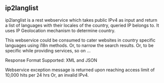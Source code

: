 ip2langlist
-----------

ip2langlist is a rest webservice which takes public IPv4 as input and return a list of languages with their locales of the country, queried IP belongs to. It uses IP Geolocation mechanism to determine country.

This webservice could be consumed to cater websites in country specific languages using i18n methods.
Or, to narrow the search results.
Or, to be specific while providing services, so on ... 

Response Format Supported: XML and JSON

Webservice exception message is returned upon reaching access limit of 10,000 hits per 24 hrs
Or, an invalid IPv4.
